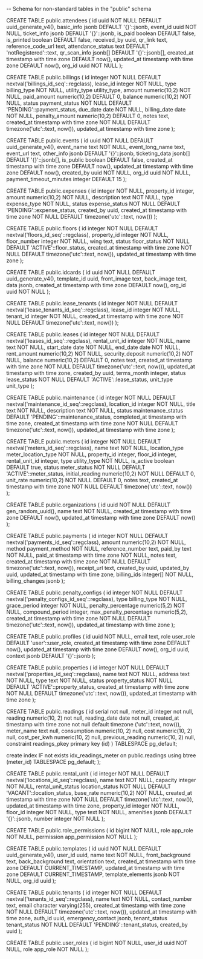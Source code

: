 -- Schema for non-standard tables in the "public" schema

CREATE TABLE public.attendees (
    id uuid NOT NULL DEFAULT uuid_generate_v4(),
    basic_info jsonb DEFAULT '{}'::jsonb,
    event_id uuid NOT NULL,
    ticket_info jsonb DEFAULT '{}'::jsonb,
    is_paid boolean DEFAULT false,
    is_printed boolean DEFAULT false,
    received_by uuid,
    qr_link text,
    reference_code_url text,
    attendance_status text DEFAULT 'notRegistered'::text,
    qr_scan_info jsonb[] DEFAULT '{}'::jsonb[],
    created_at timestamp with time zone DEFAULT now(),
    updated_at timestamp with time zone DEFAULT now(),
    org_id uuid NOT NULL
);

CREATE TABLE public.billings (
    id integer NOT NULL DEFAULT nextval('billings_id_seq'::regclass),
    lease_id integer NOT NULL,
    type billing_type NOT NULL,
    utility_type utility_type,
    amount numeric(10,2) NOT NULL,
    paid_amount numeric(10,2) DEFAULT 0,
    balance numeric(10,2) NOT NULL,
    status payment_status NOT NULL DEFAULT 'PENDING'::payment_status,
    due_date date NOT NULL,
    billing_date date NOT NULL,
    penalty_amount numeric(10,2) DEFAULT 0,
    notes text,
    created_at timestamp with time zone NOT NULL DEFAULT timezone('utc'::text, now()),
    updated_at timestamp with time zone
);

CREATE TABLE public.events (
    id uuid NOT NULL DEFAULT uuid_generate_v4(),
    event_name text NOT NULL,
    event_long_name text,
    event_url text,
    other_info jsonb DEFAULT '{}'::jsonb,
    ticketing_data jsonb[] DEFAULT '{}'::jsonb[],
    is_public boolean DEFAULT false,
    created_at timestamp with time zone DEFAULT now(),
    updated_at timestamp with time zone DEFAULT now(),
    created_by uuid NOT NULL,
    org_id uuid NOT NULL,
    payment_timeout_minutes integer DEFAULT 15
);

CREATE TABLE public.expenses (
    id integer NOT NULL,
    property_id integer,
    amount numeric(10,2) NOT NULL,
    description text NOT NULL,
    type expense_type NOT NULL,
    status expense_status NOT NULL DEFAULT 'PENDING'::expense_status,
    created_by uuid,
    created_at timestamp with time zone NOT NULL DEFAULT timezone('utc'::text, now())
);

CREATE TABLE public.floors (
    id integer NOT NULL DEFAULT nextval('floors_id_seq'::regclass),
    property_id integer NOT NULL,
    floor_number integer NOT NULL,
    wing text,
    status floor_status NOT NULL DEFAULT 'ACTIVE'::floor_status,
    created_at timestamp with time zone NOT NULL DEFAULT timezone('utc'::text, now()),
    updated_at timestamp with time zone
);

CREATE TABLE public.idcards (
    id uuid NOT NULL DEFAULT uuid_generate_v4(),
    template_id uuid,
    front_image text,
    back_image text,
    data jsonb,
    created_at timestamp with time zone DEFAULT now(),
    org_id uuid NOT NULL
);

CREATE TABLE public.lease_tenants (
    id integer NOT NULL DEFAULT nextval('lease_tenants_id_seq'::regclass),
    lease_id integer NOT NULL,
    tenant_id integer NOT NULL,
    created_at timestamp with time zone NOT NULL DEFAULT timezone('utc'::text, now())
);

CREATE TABLE public.leases (
    id integer NOT NULL DEFAULT nextval('leases_id_seq'::regclass),
    rental_unit_id integer NOT NULL,
    name text NOT NULL,
    start_date date NOT NULL,
    end_date date NOT NULL,
    rent_amount numeric(10,2) NOT NULL,
    security_deposit numeric(10,2) NOT NULL,
    balance numeric(10,2) DEFAULT 0,
    notes text,
    created_at timestamp with time zone NOT NULL DEFAULT timezone('utc'::text, now()),
    updated_at timestamp with time zone,
    created_by uuid,
    terms_month integer,
    status lease_status NOT NULL DEFAULT 'ACTIVE'::lease_status,
    unit_type unit_type
);

CREATE TABLE public.maintenance (
    id integer NOT NULL DEFAULT nextval('maintenance_id_seq'::regclass),
    location_id integer NOT NULL,
    title text NOT NULL,
    description text NOT NULL,
    status maintenance_status DEFAULT 'PENDING'::maintenance_status,
    completed_at timestamp with time zone,
    created_at timestamp with time zone NOT NULL DEFAULT timezone('utc'::text, now()),
    updated_at timestamp with time zone
);

CREATE TABLE public.meters (
    id integer NOT NULL DEFAULT nextval('meters_id_seq'::regclass),
    name text NOT NULL,
    location_type meter_location_type NOT NULL,
    property_id integer,
    floor_id integer,
    rental_unit_id integer,
    type utility_type NOT NULL,
    is_active boolean DEFAULT true,
    status meter_status NOT NULL DEFAULT 'ACTIVE'::meter_status,
    initial_reading numeric(10,2) NOT NULL DEFAULT 0,
    unit_rate numeric(10,2) NOT NULL DEFAULT 0,
    notes text,
    created_at timestamp with time zone NOT NULL DEFAULT timezone('utc'::text, now())
);

CREATE TABLE public.organizations (
    id uuid NOT NULL DEFAULT gen_random_uuid(),
    name text NOT NULL,
    created_at timestamp with time zone DEFAULT now(),
    updated_at timestamp with time zone DEFAULT now()
);

CREATE TABLE public.payments (
    id integer NOT NULL DEFAULT nextval('payments_id_seq'::regclass),
    amount numeric(10,2) NOT NULL,
    method payment_method NOT NULL,
    reference_number text,
    paid_by text NOT NULL,
    paid_at timestamp with time zone NOT NULL,
    notes text,
    created_at timestamp with time zone NOT NULL DEFAULT timezone('utc'::text, now()),
    receipt_url text,
    created_by uuid,
    updated_by uuid,
    updated_at timestamp with time zone,
    billing_ids integer[] NOT NULL,
    billing_changes jsonb
);

CREATE TABLE public.penalty_configs (
    id integer NOT NULL DEFAULT nextval('penalty_configs_id_seq'::regclass),
    type billing_type NOT NULL,
    grace_period integer NOT NULL,
    penalty_percentage numeric(5,2) NOT NULL,
    compound_period integer,
    max_penalty_percentage numeric(5,2),
    created_at timestamp with time zone NOT NULL DEFAULT timezone('utc'::text, now()),
    updated_at timestamp with time zone
);

CREATE TABLE public.profiles (
    id uuid NOT NULL,
    email text,
    role user_role DEFAULT 'user'::user_role,
    created_at timestamp with time zone DEFAULT now(),
    updated_at timestamp with time zone DEFAULT now(),
    org_id uuid,
    context jsonb DEFAULT '{}'::jsonb
);

CREATE TABLE public.properties (
    id integer NOT NULL DEFAULT nextval('properties_id_seq'::regclass),
    name text NOT NULL,
    address text NOT NULL,
    type text NOT NULL,
    status property_status NOT NULL DEFAULT 'ACTIVE'::property_status,
    created_at timestamp with time zone NOT NULL DEFAULT timezone('utc'::text, now()),
    updated_at timestamp with time zone
);

CREATE TABLE public.readings (
  id serial not null,
  meter_id integer not null,
  reading numeric(10, 2) not null,
  reading_date date not null,
  created_at timestamp with time zone not null default timezone ('utc'::text, now()),
  meter_name text null,
  consumption numeric(10, 2) null,
  cost numeric(10, 2) null,
  cost_per_kwh numeric(10, 2) null,
  previous_reading numeric(10, 2) null,
  constraint readings_pkey primary key (id)
) TABLESPACE pg_default;

create index IF not exists idx_readings_meter on public.readings using btree (meter_id) TABLESPACE pg_default;
);

CREATE TABLE public.rental_unit (
    id integer NOT NULL DEFAULT nextval('locations_id_seq'::regclass),
    name text NOT NULL,
    capacity integer NOT NULL,
    rental_unit_status location_status NOT NULL DEFAULT 'VACANT'::location_status,
    base_rate numeric(10,2) NOT NULL,
    created_at timestamp with time zone NOT NULL DEFAULT timezone('utc'::text, now()),
    updated_at timestamp with time zone,
    property_id integer NOT NULL,
    floor_id integer NOT NULL,
    type text NOT NULL,
    amenities jsonb DEFAULT '{}'::jsonb,
    number integer NOT NULL
);

CREATE TABLE public.role_permissions (
    id bigint NOT NULL,
    role app_role NOT NULL,
    permission app_permission NOT NULL
);

CREATE TABLE public.templates (
    id uuid NOT NULL DEFAULT uuid_generate_v4(),
    user_id uuid,
    name text NOT NULL,
    front_background text,
    back_background text,
    orientation text,
    created_at timestamp with time zone DEFAULT CURRENT_TIMESTAMP,
    updated_at timestamp with time zone DEFAULT CURRENT_TIMESTAMP,
    template_elements jsonb NOT NULL,
    org_id uuid
);

CREATE TABLE public.tenants (
    id integer NOT NULL DEFAULT nextval('tenants_id_seq'::regclass),
    name text NOT NULL,
    contact_number text,
    email character varying(255),
    created_at timestamp with time zone NOT NULL DEFAULT timezone('utc'::text, now()),
    updated_at timestamp with time zone,
    auth_id uuid,
    emergency_contact jsonb,
    tenant_status tenant_status NOT NULL DEFAULT 'PENDING'::tenant_status,
    created_by uuid
);

CREATE TABLE public.user_roles (
    id bigint NOT NULL,
    user_id uuid NOT NULL,
    role app_role NOT NULL
);